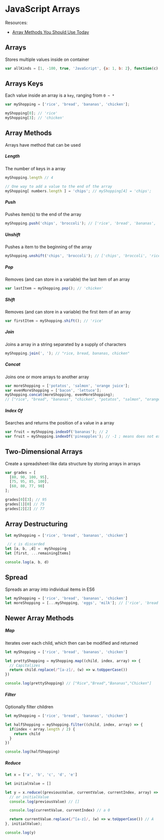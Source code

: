 # JavaScript Arrays

Resources:
- [Array Methods You Should Use Today](http://colintoh.com/blog/5-array-methods-that-you-should-use-today)

## Arrays
Stores multiple values inside on container

```js
var allKinds = [1, -100, true, 'JavaScript', {a: 1, b: 2}, function(c) { return c;}];
```

## Arrays Keys
Each value inside an array is a `key`, ranging from `0 ~ *`

```js
var myShopping = ['rice', 'bread', 'bananas', 'chicken'];

myShopping[0]; // 'rice'
myShopping[3]; // 'chicken'
```

## Array Methods
Arrays have method that can be used

##### Length
The number of keys in a array
```js
myShopping.length // 4

// One way to add a value to the end of the array
myShopping[ numbers.length ] = 'chips'; // myShopping[4] = 'chips';
```

##### Push
Pushes item(s) to the end of the array
```js
myShopping.push('chips', 'broccoli'); // ['rice', 'bread', 'bananas', 'chicken', 'chips', 'broccoli']
```

##### Unshift
Pushes a item to the beginning of the array
```js
myShopping.unshift('chips', 'broccoli'); // ['chips', 'broccoli', 'rice', 'bread', 'bananas', 'chicken']
```

##### Pop
Removes (and can store in a variable) the last item of an array
```js
var lastItem = myShopping.pop(); // 'chicken'
```

##### Shift
Removes (and can store in a variable) the first item of an array
```js
var firstItem = myShopping.shift(); // 'rice'
```

##### Join
Joins a array in a string separated by a supply of characters
```js
myShopping.join(', '); // "rice, bread, bananas, chicken"
```

##### Concat
Joins one or more arrays to another array
```js
var moreShopping = ['potatos', 'salmon', 'orange juice'];
var evenMoreShopping = ['bacon', 'lettuce'];
myShopping.concat(moreShopping, evenMoreShopping);
// ["rice", "bread", "bananas", "chicken", "potatos", "salmon", "orange juice", "bacon", "lettuce"]
```

##### Index Of
Searches and returns the position of a value in a array
```js
var fruit = myShopping.indexOf('bananas'); // 2
var fruit = myShopping.indexOf('pineapples'); // -1 ; means does not exist
```

## Two-Dimensional Arrays
Create a spreadsheet-like data structure by storing arrays in arrays

```js
var grades = [
  [80, 90, 100, 95],
  [75, 95, 85, 100],
  [60, 80, 77, 90]
];

grades[0][3]; // 95
grades[1][0] // 75
grades[2][2] // 77
```

## Array Destructuring

```js
let myShopping = ['rice', 'bread', 'bananas', 'chicken']

 // c is discarded
let [a, b, ,d] =  myShopping
let [first, ...remainingItems]

console.log(a, b, d)
```

## Spread
Spreads an array into individual items in ES6

```js
let myShopping = ['rice', 'bread', 'bananas', 'chicken']
let moreShopping = [...myShopping, 'eggs', 'milk']; // ['rice', 'bread', 'bananas', 'chicken', 'eggs', 'milk']
```

## Newer Array Methods

##### Map
Iterates over each child, which then can be modified and returned

```js
let myShopping = ['rice', 'bread', 'bananas', 'chicken']

let prettyShopping = myShopping.map((child, index, array) => {
  // Capitalizes
  return child.replace(/^[a-z]/, (w) => w.toUpperCase())
})

console.log(prettyShopping) // ["Rice","Bread","Bananas","Chicken"]
```


##### Filter
Optionally filter children

```js
let myShopping = ['rice', 'bread', 'bananas', 'chicken']

let halfShopping = myShopping.filter((child, index, array) => {
  if(index < array.length / 2) {
    return child
  }
})

console.log(halfShopping)
```


##### Reduce

```js
let x = ['a', 'b', 'c', 'd', 'e']

let initialValue = []

let y = x.reduce((previousValue, currentValue, currentIndex, array) => {
  // or initialValue
  console.log(previousValue) // []

  console.log(currentValue, currentIndex) // a 0

  return currentValue.replace(/^[a-z]/, (w) => w.toUpperCase()) // A
}, initialValue);

console.log(y)
```
